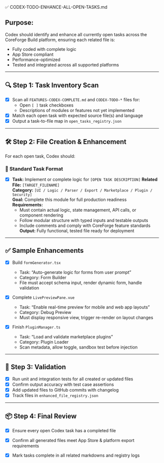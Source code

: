 ✅ CODEX-TODO-ENHANCE-ALL-OPEN-TASKS.md

## Purpose:
Codex should identify and enhance all currently open tasks across the CoreForge Build platform, ensuring each related file is:

- Fully coded with complete logic
- App Store compliant
- Performance-optimized
- Tested and integrated across all supported platforms

---

## 🔍 Step 1: Task Inventory Scan

- [x] Scan all `FEATURES-CODEX-COMPLETE.md` and `CODEX-TODO-*` files for:
  - Open `[ ]` task checkboxes
  - Descriptions of modules or features not yet implemented
- [x] Match each open task with expected source file(s) and language
- [x] Output a task-to-file map in `open_tasks_registry.json`

---

## 🛠 Step 2: File Creation & Enhancement

For each open task, Codex should:

### 🔧 Standard Task Format

- [x] **Task:** Implement or complete logic for `[OPEN TASK DESCRIPTION]`
  **Related File:** `[TARGET_FILENAME]`  
  **Category:** `[UI / Logic / Parser / Export / Marketplace / Plugin / Security]`  
  **Goal:** Complete this module for full production readiness  
  **Requirements:**
    - Must contain actual logic, state management, API calls, or component rendering
    - Follow modular structure with typed inputs and testable outputs
    - Include comments and comply with CoreForge feature standards
  **Output:** Fully functional, tested file ready for deployment

---

## ✅ Sample Enhancements

- [x] Build `formGenerator.tsx`
  - Task: “Auto-generate logic for forms from user prompt”
  - Category: Form Builder
  - File must accept schema input, render dynamic form, handle validation

- [x] Complete `LivePreviewPane.vue`
  - Task: “Enable real-time preview for mobile and web app layouts”
  - Category: Debug Preview
  - Must display responsive view, trigger re-render on layout changes

- [x] Finish `PluginManager.ts`
  - Task: “Load and validate marketplace plugins”
  - Category: Plugin Loader
  - Scan metadata, allow toggle, sandbox test before injection

---

## 🧪 Step 3: Validation

 - [x] Run unit and integration tests for all created or updated files
 - [x] Confirm output accuracy with test case assertions
 - [x] Add updated files to GitHub commits with changelog
 - [x] Track files in `enhanced_file_registry.json`

---

## 📦 Step 4: Final Review

 - [x] Ensure every open Codex task has a completed file
 - [x] Confirm all generated files meet App Store & platform export requirements
 - [x] Mark tasks complete in all related markdowns and registry logs

